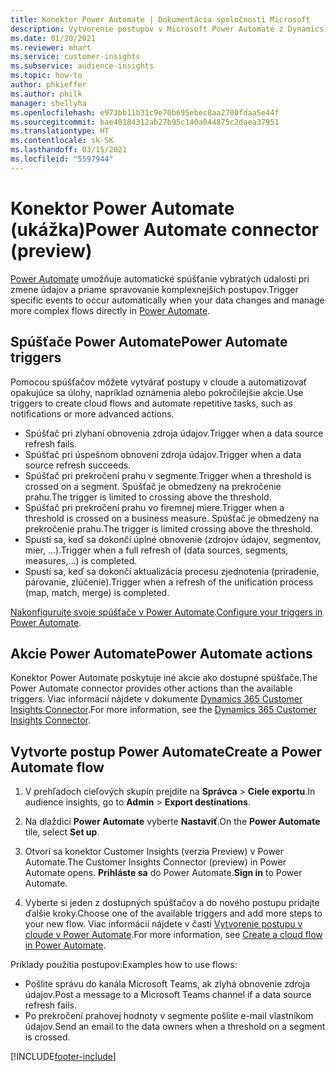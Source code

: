 ```yaml
---
title: Konektor Power Automate | Dokumentácia spoločnosti Microsoft
description: Vytvorenie postupov v Microsoft Power Automate z Dynamics 365 Customer Insights.
ms.date: 01/20/2021
ms.reviewer: mhart
ms.service: customer-insights
ms.subservice: audience-insights
ms.topic: how-to
author: phkieffer
ms.author: philk
manager: shellyha
ms.openlocfilehash: e973bb11b31c9e70b695ebec8aa2700fdaa5e44f
ms.sourcegitcommit: bae40184312ab27b95c140a044875c2daea37951
ms.translationtype: HT
ms.contentlocale: sk-SK
ms.lasthandoff: 03/15/2021
ms.locfileid: "5597944"
---
```

# <a name="power-automate-connector-preview"></a><span data-ttu-id="680ca-103">Konektor Power Automate (ukážka)</span><span class="sxs-lookup"><span data-stu-id="680ca-103">Power Automate connector (preview)</span></span>

<span data-ttu-id="680ca-104">[Power Automate](https://flow.microsoft.com/) umožňuje automatické spúšťanie vybratých udalostí pri zmene údajov a priame spravovanie komplexnejších postupov.</span><span class="sxs-lookup"><span data-stu-id="680ca-104">Trigger specific events to occur automatically when your data changes and manage more complex flows directly in [Power Automate](https://flow.microsoft.com/).</span></span>

## <a name="power-automate-triggers"></a><span data-ttu-id="680ca-105">Spúšťače Power Automate</span><span class="sxs-lookup"><span data-stu-id="680ca-105">Power Automate triggers</span></span>

<span data-ttu-id="680ca-106">Pomocou spúšťačov môžete vytvárať postupy v cloude a automatizovať opakujúce sa úlohy, napríklad oznámenia alebo pokročilejšie akcie.</span><span class="sxs-lookup"><span data-stu-id="680ca-106">Use triggers to create cloud flows and automate repetitive tasks, such as notifications or more advanced actions.</span></span> 

- <span data-ttu-id="680ca-107">Spúšťač pri zlyhaní obnovenia zdroja údajov.</span><span class="sxs-lookup"><span data-stu-id="680ca-107">Trigger when a data source refresh fails.</span></span> 
- <span data-ttu-id="680ca-108">Spúšťač pri úspešnom obnovení zdroja údajov.</span><span class="sxs-lookup"><span data-stu-id="680ca-108">Trigger when a data source refresh succeeds.</span></span>
- <span data-ttu-id="680ca-109">Spúšťač pri prekročení prahu v segmente.</span><span class="sxs-lookup"><span data-stu-id="680ca-109">Trigger when a threshold is crossed on a segment.</span></span> <span data-ttu-id="680ca-110">Spúšťač je obmedzený na prekročenie prahu.</span><span class="sxs-lookup"><span data-stu-id="680ca-110">The trigger is limited to crossing above the threshold.</span></span>
- <span data-ttu-id="680ca-111">Spúšťač pri prekročení prahu vo firemnej miere.</span><span class="sxs-lookup"><span data-stu-id="680ca-111">Trigger when a threshold is crossed on a business measure.</span></span> <span data-ttu-id="680ca-112">Spúšťač je obmedzený na prekročenie prahu.</span><span class="sxs-lookup"><span data-stu-id="680ca-112">The trigger is limited crossing above the threshold.</span></span>
- <span data-ttu-id="680ca-113">Spustí sa, keď sa dokončí úplné obnovenie (zdrojov údajov, segmentov, mier, ...).</span><span class="sxs-lookup"><span data-stu-id="680ca-113">Trigger when a full refresh of (data sources, segments, measures,...) is completed.</span></span>
- <span data-ttu-id="680ca-114">Spustí sa, keď sa dokončí aktualizácia procesu zjednotenia (priradenie, párovanie, zlúčenie).</span><span class="sxs-lookup"><span data-stu-id="680ca-114">Trigger when a refresh of the unification process (map, match, merge) is completed.</span></span>

<span data-ttu-id="680ca-115">[Nakonfigurujte svoje spúšťače v Power Automate](https://flow.microsoft.com/connectors/shared_customerinsights/dynamics-365-customer-insights-connector/).</span><span class="sxs-lookup"><span data-stu-id="680ca-115">[Configure your triggers in Power Automate](https://flow.microsoft.com/connectors/shared_customerinsights/dynamics-365-customer-insights-connector/).</span></span>

## <a name="power-automate-actions"></a><span data-ttu-id="680ca-116">Akcie Power Automate</span><span class="sxs-lookup"><span data-stu-id="680ca-116">Power Automate actions</span></span>
<span data-ttu-id="680ca-117">Konektor Power Automate poskytuje iné akcie ako dostupné spúšťače.</span><span class="sxs-lookup"><span data-stu-id="680ca-117">The Power Automate connector provides other actions than the available triggers.</span></span> <span data-ttu-id="680ca-118">Viac informácií nájdete v dokumente [Dynamics 365 Customer Insights Connector](/connectors/customerinsights/).</span><span class="sxs-lookup"><span data-stu-id="680ca-118">For more information, see the [Dynamics 365 Customer Insights Connector](/connectors/customerinsights/).</span></span>

## <a name="create-a-power-automate-flow"></a><span data-ttu-id="680ca-119">Vytvorte postup Power Automate</span><span class="sxs-lookup"><span data-stu-id="680ca-119">Create a Power Automate flow</span></span>

1. <span data-ttu-id="680ca-120">V prehľadoch cieľových skupín prejdite na **Správca** > **Ciele exportu**.</span><span class="sxs-lookup"><span data-stu-id="680ca-120">In audience insights, go to **Admin** > **Export destinations**.</span></span>

1. <span data-ttu-id="680ca-121">Na dlaždici **Power Automate** vyberte **Nastaviť**.</span><span class="sxs-lookup"><span data-stu-id="680ca-121">On the **Power Automate** tile, select **Set up**.</span></span>

1. <span data-ttu-id="680ca-122">Otvorí sa konektor Customer Insights (verzia Preview) v Power Automate.</span><span class="sxs-lookup"><span data-stu-id="680ca-122">The Customer Insights Connector (preview) in Power Automate opens.</span></span> <span data-ttu-id="680ca-123">**Prihláste sa** do Power Automate.</span><span class="sxs-lookup"><span data-stu-id="680ca-123">**Sign in** to Power Automate.</span></span>

1. <span data-ttu-id="680ca-124">Vyberte si jeden z dostupných spúšťačov a do nového postupu pridajte ďalšie kroky.</span><span class="sxs-lookup"><span data-stu-id="680ca-124">Choose one of the available triggers and add more steps to your new flow.</span></span> <span data-ttu-id="680ca-125">Viac informácií nájdete v časti [Vytvorenie postupu v cloude v Power Automate](/power-automate/get-started-logic-flow).</span><span class="sxs-lookup"><span data-stu-id="680ca-125">For more information, see [Create a cloud flow in Power Automate](/power-automate/get-started-logic-flow).</span></span>

<span data-ttu-id="680ca-126">Príklady použitia postupov:</span><span class="sxs-lookup"><span data-stu-id="680ca-126">Examples how to use flows:</span></span> 
- <span data-ttu-id="680ca-127">Pošlite správu do kanála Microsoft Teams, ak zlyhá obnovenie zdroja údajov.</span><span class="sxs-lookup"><span data-stu-id="680ca-127">Post a message to a Microsoft Teams channel if a data source refresh fails.</span></span> 
- <span data-ttu-id="680ca-128">Po prekročení prahovej hodnoty v segmente pošlite e-mail vlastníkom údajov.</span><span class="sxs-lookup"><span data-stu-id="680ca-128">Send an email to the data owners when a threshold on a segment is crossed.</span></span>



[!INCLUDE[footer-include](../includes/footer-banner.md)]